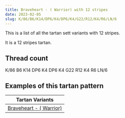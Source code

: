 ```yaml
---
title: Braveheart - ( Warrior) with 12 stripes
date: 2023-02-05
slug: K/86/B6/K14/DP6/K4/DP6/K4/G22/R12/K4/R6/LN/6
---
```

This is a list of all the tartan sett variants with 12 stripes.

It is a 12 stripes tartan.


## Thread count
K/86 B6 K14 DP6 K4 DP6 K4 G22 R12 K4 R6 LN/6

## Examples of this tartan pattern

| Tartan Variants |
|---------------|
| [Braveheart - ( Warrior)](/variants/k/86/b6/k14/dp6/k4/dp6/k4/g22/r12/k4/r6/ln/6-b8080d0-dp300030-g008000-k000000-lne0e0e0-rc00000)||
